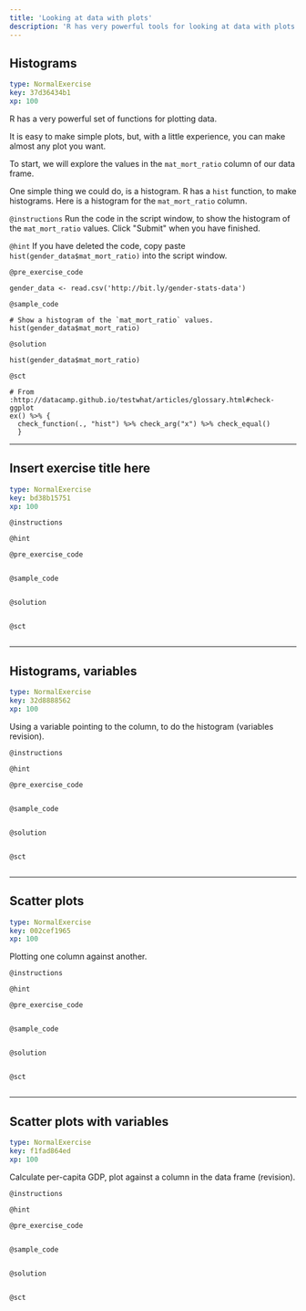 ```yaml
---
title: 'Looking at data with plots'
description: 'R has very powerful tools for looking at data with plots.  We explore some simple plots.'
---
```


## Histograms

```yaml
type: NormalExercise
key: 37d36434b1
xp: 100
```

R has a very powerful set of functions for plotting data.

It is easy to make simple plots, but, with a little experience, you can make almost any plot you want.

To start, we will explore the values in the `mat_mort_ratio` column of our data frame.

One simple thing we could do, is a histogram.  R has a `hist` function, to make histograms.  Here is a histogram for the `mat_mort_ratio` column.

`@instructions`
Run the code in the script window, to show the histogram of the `mat_mort_ratio` values.  Click "Submit" when you have finished.

`@hint`
If you have deleted the code, copy paste `hist(gender_data$mat_mort_ratio)`
into the script window.

`@pre_exercise_code`
```{r}
gender_data <- read.csv('http://bit.ly/gender-stats-data')
```

`@sample_code`
```{r}
# Show a histogram of the `mat_mort_ratio` values.
hist(gender_data$mat_mort_ratio)
```

`@solution`
```{r}
hist(gender_data$mat_mort_ratio)
```

`@sct`
```{r}
# From :http://datacamp.github.io/testwhat/articles/glossary.html#check-ggplot
ex() %>% {
  check_function(., "hist") %>% check_arg("x") %>% check_equal()
  }
```

---

## Insert exercise title here

```yaml
type: NormalExercise
key: bd38b15751
xp: 100
```



`@instructions`


`@hint`


`@pre_exercise_code`
```{r}

```

`@sample_code`
```{r}

```

`@solution`
```{r}

```

`@sct`
```{r}

```

---

## Histograms, variables

```yaml
type: NormalExercise
key: 32d8888562
xp: 100
```

Using a variable pointing to the column, to do the histogram (variables
revision).

`@instructions`


`@hint`


`@pre_exercise_code`
```{r}

```

`@sample_code`
```{r}

```

`@solution`
```{r}

```

`@sct`
```{r}

```

---

## Scatter plots

```yaml
type: NormalExercise
key: 002cef1965
xp: 100
```

Plotting one column against another.

`@instructions`


`@hint`


`@pre_exercise_code`
```{r}

```

`@sample_code`
```{r}

```

`@solution`
```{r}

```

`@sct`
```{r}

```

---

## Scatter plots with variables

```yaml
type: NormalExercise
key: f1fad864ed
xp: 100
```

Calculate per-capita GDP, plot against a column in the data frame (revision).

`@instructions`


`@hint`


`@pre_exercise_code`
```{r}

```

`@sample_code`
```{r}

```

`@solution`
```{r}

```

`@sct`
```{r}

```
